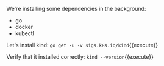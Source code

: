 We're installing some dependencies in the background:

- go
- docker
- kubectl

Let's install kind: `go get -u -v sigs.k8s.io/kind`{{execute}}

Verify that it installed correctly: `kind --version`{{execute}}
